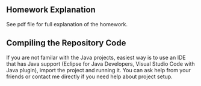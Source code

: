 ##  Homework Explanation
See pdf file for full explanation of the homework.


##  Compiling the Repository Code
If you are not familar with the Java projects, easiest way is to use an IDE that has Java support (Eclipse for Java Developers, Visual Studio Code with Java plugin), import 
the project and running it. You can ask help from your friends or contact me directly if you need help about project setup.



